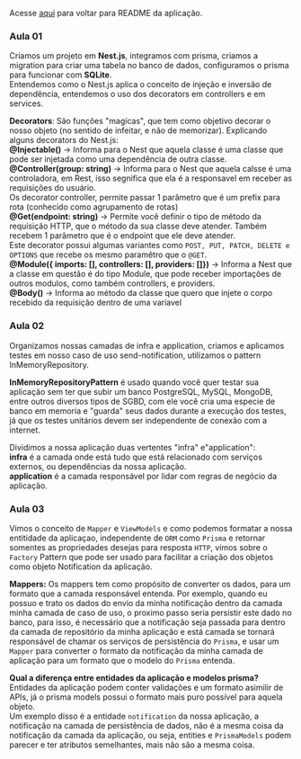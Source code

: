 Acesse [aqui](../README.md) para voltar para README da aplicação.

### Aula 01
Criamos um projeto em **Nest.js**, integramos com prisma, criamos a migration para criar uma tabela no banco de dados, configuramos o prisma para funcionar com **SQLite**.  
Entendemos como o Nest.js aplica o conceito de injeção e inversão de dependência, entendemos o uso dos decorators em controllers e em services.

**Decorators**: São funções "magícas", que tem como objetivo decorar o nosso objeto (no sentido de infeitar, e não de memorizar).
Explicando alguns decorators do Nest.js:  
**@Injectable()** -> Informa para o Nest que aquela classe é uma classe que pode ser injetada como uma dependência de outra classe.  
**@Controller(group: string)** -> Informa para o Nest que aquela calsse é uma controladora, em Rest, isso segnifica que ela é a responsavel em receber as requisições do usuário.  
Os decorator controller, permite passar 1 parâmetro que é um prefix para rota (conhecido como agrupamento de rotas)  
**@Get(endpoint: string)** -> Permite você definir o tipo de método da requisição HTTP, que o método da sua classe deve atender. Também recebem 1 parâmetro que é o endpoint que ele deve atender.   
Este decorator possui algumas variantes como `POST, PUT, PATCH, DELETE e OPTIONS` que recebe os mesmo paramêtro que o `@GET`.  
**@Module({ imports: [], controllers: [], providers: []})** -> Informa a Nest que a classe em questão é do tipo Module, que pode receber importações de outros modulos, como também controllers, e providers.  
**@Body()** -> Informa ao método da classe que quero que injete o corpo recebido da requisição dentro de uma varíavel  

### Aula 02
Organizamos nossas camadas de infra e application, criamos e aplicamos testes em nosso caso de uso send-notification, utilizamos o pattern InMemoryRepository.

**InMemoryRepositoryPattern** é usado quando você quer testar sua aplicação sem ter que subir um banco PostgreSQL, MySQL, MongoDB, entre outros diversos tipos de SGBD, com ele você cria uma especie de banco em memoria e "guarda" seus dados durante a execução dos testes, já que os testes unitários devem ser independente de conexão com a internet.

Dividimos a nossa aplicação duas vertentes "infra" e"application":  
**infra** é a camada onde está tudo que está relacionado com serviços externos, ou dependências da nossa aplicação.  
**application** é a camada responsável por lidar com regras de negócio da aplicação.

### Aula 03
Vimos o conceito de `Mapper` e `ViewModels` e como podemos formatar a nossa entitidade da aplicaçao, independente de `ORM` como `Prisma` e retornar somentes as propriedades desejas para resposta `HTTP`, vimos sobre o `Factory` Pattern que pode ser usado para facilitar a criação dos objetos como objeto Notification da aplicação.

**Mappers:** Os mappers tem como propósito de converter os dados, para um formato que a camada responsável entenda.
Por exemplo, quando eu possuo e trato os dados do envio da minha notificação dentro da camada minha camada de caso de uso, o proximo passo seria persistir este dado no banco, para isso, é necessário que a notificação seja passada para dentro da camada de repositório da minha aplicação e está camada se tornará responsável de chamar os serviços de persistência do `Prisma`, e usar um `Mapper` para converter o formato da notificação da minha camada de aplicação para um formato que o modelo do `Prisma` entenda.

**Qual a diferença entre entidades da aplicação e modelos prisma?**  
Entidades da aplicação podem conter validações e um formato asimilir de APIs, já o prisma models possui o formato mais puro possível para aquela objeto.  
Um exemplo disso é a entidade `notification` da nossa aplicação, a notificação na camada de persistência de dados, não é a mesma coisa da notificação da camada da aplicação, ou seja, entities e `PrismaModels` podem parecer e ter atributos semelhantes, mais não são a mesma coisa.

